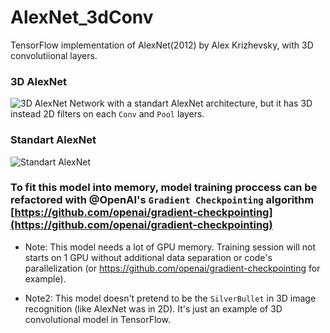 # AlexNet_3dConv
TensorFlow implementation of AlexNet(2012) by Alex Krizhevsky, with 3D convolutiional layers.
### 3D AlexNet
![3D AlexNet](https://github.com/denti/AlexNet_3dConv/blob/master/img/AlexNet_3D.jpeg)
Network with a standart AlexNet architecture, but it has 3D instead 2D filters on each `Conv` and `Pool` layers. 
### Standart AlexNet
![Standart AlexNet](https://github.com/denti/AlexNet_3dConv/blob/master/img/AlexNet.jpeg)



### To fit this model into memory, model training proccess can be refactored with @OpenAI's `Gradient Checkpointing` algorithm  [https://github.com/openai/gradient-checkpointing](https://github.com/openai/gradient-checkpointing)
* Note: This model needs a lot of GPU memory. Training session will not starts on 1 GPU without additional data separation or code's parallelization (or https://github.com/openai/gradient-checkpointing for example). 

* Note2: This model doesn't pretend to be the `SilverBullet` in 3D image recognition (like AlexNet was in 2D). It's just an example of 3D convolutional model in TensorFlow.
